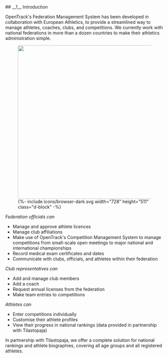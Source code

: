 <div markdown="1" data-aos="fade-up">
## __1__ Introduction

OpenTrack's Federation Management System has been developed in collaboration with European Athletics, to provide a streamlined way to manage athletes, coaches, clubs, and competitions. We currently work with national federations in more than a dozen countries to make their athletics administration simple.

<div class="my-5" data-aos="fade-up">
  <figure class="browser-demo">
    <img src="{{ site.baseurl }}/assets/img/screens/fms-malta-home.png" class="screen" width="728" height="485">
    {%- include icons/browser-dark.svg width="728" height="511" class="d-block" -%}
  </figure>
</div>

_Federation officials can_
* Manage and approve athlete licences
* Manage club affiliations
* Make use of OpenTrack's Competition Management System to manage competitions from small-scale open meetings to major national and international championships
* Record medical exam certificates and dates
* Communicate with clubs, officials, and athletes within their federation

_Club representatives can_ 
* Add and manage club members
* Add a coach
* Request annual licenses from the federation
* Make team entries to competitions 

_Athletes can_
* Enter competitions individually
* Customise their athlete profiles
* View their progress in national rankings (data provided in partnership with Tilastopaja)

In partnership with Tilastopaja, we offer a complete solution for national rankings and athlete biographies, covering all age groups and all registered athletes.
</div>
